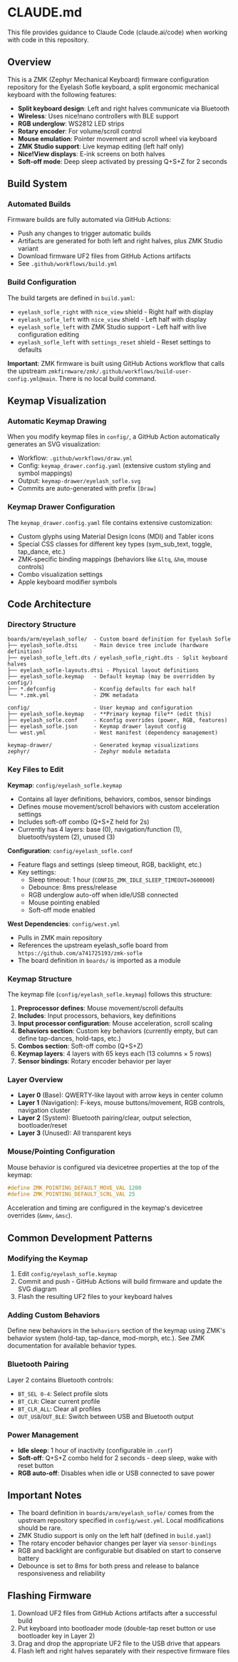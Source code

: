 # CLAUDE.md

This file provides guidance to Claude Code (claude.ai/code) when working with code in this repository.

## Overview

This is a ZMK (Zephyr Mechanical Keyboard) firmware configuration repository for the Eyelash Sofle keyboard, a split ergonomic mechanical keyboard with the following features:

- **Split keyboard design**: Left and right halves communicate via Bluetooth
- **Wireless**: Uses nice!nano controllers with BLE support
- **RGB underglow**: WS2812 LED strips
- **Rotary encoder**: For volume/scroll control
- **Mouse emulation**: Pointer movement and scroll wheel via keyboard
- **ZMK Studio support**: Live keymap editing (left half only)
- **Nice!View displays**: E-ink screens on both halves
- **Soft-off mode**: Deep sleep activated by pressing Q+S+Z for 2 seconds

## Build System

### Automated Builds

Firmware builds are fully automated via GitHub Actions:

- Push any changes to trigger automatic builds
- Artifacts are generated for both left and right halves, plus ZMK Studio variant
- Download firmware UF2 files from GitHub Actions artifacts
- See `.github/workflows/build.yml`

### Build Configuration

The build targets are defined in `build.yaml`:

- `eyelash_sofle_right` with `nice_view` shield - Right half with display
- `eyelash_sofle_left` with `nice_view` shield - Left half with display
- `eyelash_sofle_left` with ZMK Studio support - Left half with live configuration editing
- `eyelash_sofle_left` with `settings_reset` shield - Reset settings to defaults

**Important**: ZMK firmware is built using GitHub Actions workflow that calls the upstream `zmkfirmware/zmk/.github/workflows/build-user-config.yml@main`. There is no local build command.

## Keymap Visualization

### Automatic Keymap Drawing

When you modify keymap files in `config/`, a GitHub Action automatically generates an SVG visualization:

- Workflow: `.github/workflows/draw.yml`
- Config: `keymap_drawer.config.yaml` (extensive custom styling and symbol mappings)
- Output: `keymap-drawer/eyelash_sofle.svg`
- Commits are auto-generated with prefix `[Draw]`

### Keymap Drawer Configuration

The `keymap_drawer.config.yaml` file contains extensive customization:

- Custom glyphs using Material Design Icons (MDI) and Tabler icons
- Special CSS classes for different key types (sym_sub_text, toggle, tap_dance, etc.)
- ZMK-specific binding mappings (behaviors like `&ltq`, `&hm`, mouse controls)
- Combo visualization settings
- Apple keyboard modifier symbols

## Code Architecture

### Directory Structure

```
boards/arm/eyelash_sofle/  - Custom board definition for Eyelash Sofle
├── eyelash_sofle.dtsi     - Main device tree include (hardware definition)
├── eyelash_sofle_left.dts / eyelash_sofle_right.dts - Split keyboard halves
├── eyelash_sofle-layouts.dtsi - Physical layout definitions
├── eyelash_sofle.keymap   - Default keymap (may be overridden by config/)
├── *.defconfig            - Kconfig defaults for each half
└── *.zmk.yml              - ZMK metadata

config/                    - User keymap and configuration
├── eyelash_sofle.keymap   - **Primary keymap file** (edit this)
├── eyelash_sofle.conf     - Kconfig overrides (power, RGB, features)
├── eyelash_sofle.json     - Keymap drawer layout config
└── west.yml               - West manifest (dependency management)

keymap-drawer/             - Generated keymap visualizations
zephyr/                    - Zephyr module metadata
```

### Key Files to Edit

**Keymap**: `config/eyelash_sofle.keymap`
- Contains all layer definitions, behaviors, combos, sensor bindings
- Defines mouse movement/scroll behaviors with custom acceleration settings
- Includes soft-off combo (Q+S+Z held for 2s)
- Currently has 4 layers: base (0), navigation/function (1), bluetooth/system (2), unused (3)

**Configuration**: `config/eyelash_sofle.conf`
- Feature flags and settings (sleep timeout, RGB, backlight, etc.)
- Key settings:
  - Sleep timeout: 1 hour (`CONFIG_ZMK_IDLE_SLEEP_TIMEOUT=3600000`)
  - Debounce: 8ms press/release
  - RGB underglow auto-off when idle/USB connected
  - Mouse pointing enabled
  - Soft-off mode enabled

**West Dependencies**: `config/west.yml`
- Pulls in ZMK main repository
- References the upstream eyelash_sofle board from `https://github.com/a741725193/zmk-sofle`
- The board definition in `boards/` is imported as a module

### Keymap Structure

The keymap file (`config/eyelash_sofle.keymap`) follows this structure:

1. **Preprocessor defines**: Mouse movement/scroll defaults
2. **Includes**: Input processors, behaviors, key definitions
3. **Input processor configuration**: Mouse acceleration, scroll scaling
4. **Behaviors section**: Custom key behaviors (currently empty, but can define tap-dances, hold-taps, etc.)
5. **Combos section**: Soft-off combo (Q+S+Z)
6. **Keymap layers**: 4 layers with 65 keys each (13 columns × 5 rows)
7. **Sensor bindings**: Rotary encoder behavior per layer

### Layer Overview

- **Layer 0** (Base): QWERTY-like layout with arrow keys in center column
- **Layer 1** (Navigation): F-keys, mouse buttons/movement, RGB controls, navigation cluster
- **Layer 2** (System): Bluetooth pairing/clear, output selection, bootloader/reset
- **Layer 3** (Unused): All transparent keys

### Mouse/Pointing Configuration

Mouse behavior is configured via devicetree properties at the top of the keymap:

```c
#define ZMK_POINTING_DEFAULT_MOVE_VAL 1200
#define ZMK_POINTING_DEFAULT_SCRL_VAL 25
```

Acceleration and timing are configured in the keymap's devicetree overrides (`&mmv`, `&msc`).

## Common Development Patterns

### Modifying the Keymap

1. Edit `config/eyelash_sofle.keymap`
2. Commit and push - GitHub Actions will build firmware and update the SVG diagram
3. Flash the resulting UF2 files to your keyboard halves

### Adding Custom Behaviors

Define new behaviors in the `behaviors` section of the keymap using ZMK's behavior system (hold-tap, tap-dance, mod-morph, etc.). See ZMK documentation for available behavior types.

### Bluetooth Pairing

Layer 2 contains Bluetooth controls:
- `BT_SEL 0-4`: Select profile slots
- `BT_CLR`: Clear current profile
- `BT_CLR_ALL`: Clear all profiles
- `OUT_USB`/`OUT_BLE`: Switch between USB and Bluetooth output

### Power Management

- **Idle sleep**: 1 hour of inactivity (configurable in `.conf`)
- **Soft-off**: Q+S+Z combo held for 2 seconds - deep sleep, wake with reset button
- **RGB auto-off**: Disables when idle or USB connected to save power

## Important Notes

- The board definition in `boards/arm/eyelash_sofle/` comes from the upstream repository specified in `config/west.yml`. Local modifications should be rare.
- ZMK Studio support is only on the left half (defined in `build.yaml`)
- The rotary encoder behavior changes per layer via `sensor-bindings`
- RGB and backlight are configurable but disabled on start to conserve battery
- Debounce is set to 8ms for both press and release to balance responsiveness and reliability

## Flashing Firmware

1. Download UF2 files from GitHub Actions artifacts after a successful build
2. Put keyboard into bootloader mode (double-tap reset button or use bootloader key in Layer 2)
3. Drag and drop the appropriate UF2 file to the USB drive that appears
4. Flash left and right halves separately with their respective firmware files
